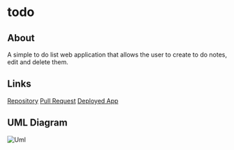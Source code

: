 # todo

## About

A simple to do list web application that allows the user to create to do notes, edit and delete them.

## Links

[Repository](https://github.com/AmjadMesmar/todo)
[Pull Request](https://github.com/AmjadMesmar/todo/pull/1)
[Deployed App]()

## UML Diagram

![Uml]()
